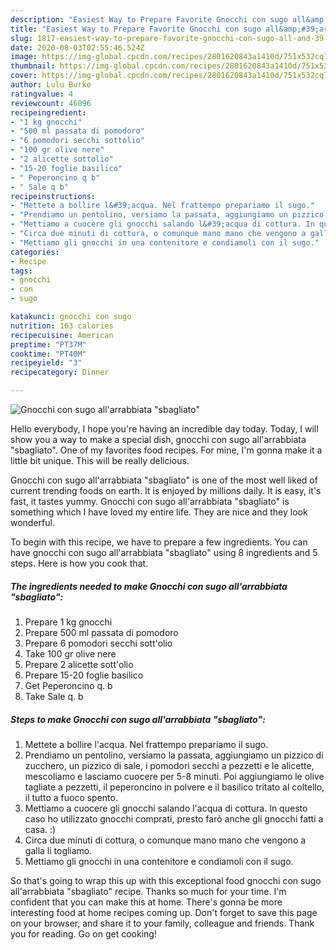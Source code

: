```yaml
---
description: "Easiest Way to Prepare Favorite Gnocchi con sugo all&amp;#39;arrabbiata &amp;#34;sbagliato&amp;#34;"
title: "Easiest Way to Prepare Favorite Gnocchi con sugo all&amp;#39;arrabbiata &amp;#34;sbagliato&amp;#34;"
slug: 1817-easiest-way-to-prepare-favorite-gnocchi-con-sugo-all-and-39-arrabbiata-and-34-sbagliato-and-34
date: 2020-08-03T02:55:46.524Z
image: https://img-global.cpcdn.com/recipes/2801620843a1410d/751x532cq70/gnocchi-con-sugo-allarrabbiata-sbagliato-recipe-main-photo.jpg
thumbnail: https://img-global.cpcdn.com/recipes/2801620843a1410d/751x532cq70/gnocchi-con-sugo-allarrabbiata-sbagliato-recipe-main-photo.jpg
cover: https://img-global.cpcdn.com/recipes/2801620843a1410d/751x532cq70/gnocchi-con-sugo-allarrabbiata-sbagliato-recipe-main-photo.jpg
author: Lulu Burke
ratingvalue: 4
reviewcount: 46096
recipeingredient:
- "1 kg gnocchi"
- "500 ml passata di pomodoro"
- "6 pomodori secchi sottolio"
- "100 gr olive nere"
- "2 alicette sottolio"
- "15-20 foglie basilico"
- " Peperoncino q b"
- " Sale q b"
recipeinstructions:
- "Mettete a bollire l&#39;acqua. Nel frattempo prepariamo il sugo."
- "Prendiamo un pentolino, versiamo la passata, aggiungiamo un pizzico di zucchero, un pizzico di sale, i pomodori secchi a pezzetti e le alicette, mescoliamo e lasciamo cuocere per 5-8 minuti. Poi aggiungiamo le olive tagliate a pezzetti, il peperoncino in polvere e il basilico tritato al coltello, il tutto a fuoco spento."
- "Mettiamo a cuocere gli gnocchi salando l&#39;acqua di cottura. In questo caso ho utilizzato gnocchi comprati, presto farò anche gli gnocchi fatti a casa. :)"
- "Circa due minuti di cottura, o comunque mano mano che vengono a galla li togliamo."
- "Mettiamo gli gnocchi in una contenitore e condiamoli con il sugo."
categories:
- Recipe
tags:
- gnocchi
- con
- sugo

katakunci: gnocchi con sugo 
nutrition: 163 calories
recipecuisine: American
preptime: "PT37M"
cooktime: "PT40M"
recipeyield: "3"
recipecategory: Dinner

---
```



![Gnocchi con sugo all&#39;arrabbiata &#34;sbagliato&#34;](https://img-global.cpcdn.com/recipes/2801620843a1410d/751x532cq70/gnocchi-con-sugo-allarrabbiata-sbagliato-recipe-main-photo.jpg)

Hello everybody, I hope you're having an incredible day today. Today, I will show you a way to make a special dish, gnocchi con sugo all&#39;arrabbiata &#34;sbagliato&#34;. One of my favorites food recipes. For mine, I'm gonna make it a little bit unique. This will be really delicious.



Gnocchi con sugo all&#39;arrabbiata &#34;sbagliato&#34; is one of the most well liked of current trending foods on earth. It is enjoyed by millions daily. It is easy, it's fast, it tastes yummy. Gnocchi con sugo all&#39;arrabbiata &#34;sbagliato&#34; is something which I have loved my entire life. They are nice and they look wonderful.


To begin with this recipe, we have to prepare a few ingredients. You can have gnocchi con sugo all&#39;arrabbiata &#34;sbagliato&#34; using 8 ingredients and 5 steps. Here is how you cook that.

<!--inarticleads1-->

##### The ingredients needed to make Gnocchi con sugo all&#39;arrabbiata &#34;sbagliato&#34;:

1. Prepare 1 kg gnocchi
1. Prepare 500 ml passata di pomodoro
1. Prepare 6 pomodori secchi sott&#39;olio
1. Take 100 gr olive nere
1. Prepare 2 alicette sott&#39;olio
1. Prepare 15-20 foglie basilico
1. Get  Peperoncino q. b
1. Take  Sale q. b




<!--inarticleads2-->

##### Steps to make Gnocchi con sugo all&#39;arrabbiata &#34;sbagliato&#34;:

1. Mettete a bollire l&#39;acqua. Nel frattempo prepariamo il sugo.
1. Prendiamo un pentolino, versiamo la passata, aggiungiamo un pizzico di zucchero, un pizzico di sale, i pomodori secchi a pezzetti e le alicette, mescoliamo e lasciamo cuocere per 5-8 minuti. Poi aggiungiamo le olive tagliate a pezzetti, il peperoncino in polvere e il basilico tritato al coltello, il tutto a fuoco spento.
1. Mettiamo a cuocere gli gnocchi salando l&#39;acqua di cottura. In questo caso ho utilizzato gnocchi comprati, presto farò anche gli gnocchi fatti a casa. :)
1. Circa due minuti di cottura, o comunque mano mano che vengono a galla li togliamo.
1. Mettiamo gli gnocchi in una contenitore e condiamoli con il sugo.




So that's going to wrap this up with this exceptional food gnocchi con sugo all&#39;arrabbiata &#34;sbagliato&#34; recipe. Thanks so much for your time. I'm confident that you can make this at home. There's gonna be more interesting food at home recipes coming up. Don't forget to save this page on your browser, and share it to your family, colleague and friends. Thank you for reading. Go on get cooking!
